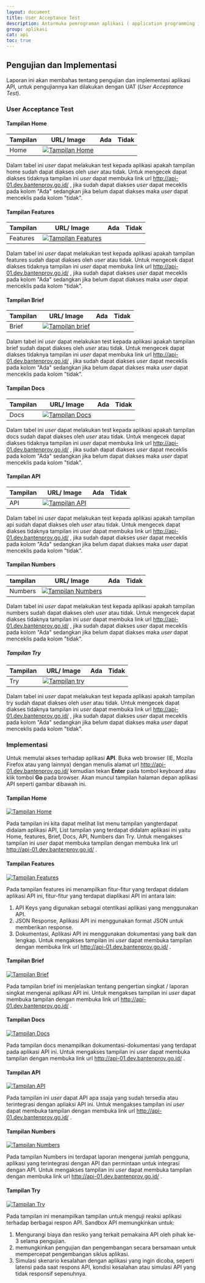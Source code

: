```yaml
---
layout: document
title: User Acceptance Test
description: Antarmuka pemrograman aplikasi ( application programming interface disingkat API) adalah sekumpulan perintah, fungsi, serta protokol yang dapat digunakan oleh programmer saat membangun perangkat lunak untuk sistem operasi tertentu. API memungkinkan programmer untuk menggunakan fungsi standar untuk berinteraksi dengan sistem operasi.
group: aplikasi
cat: api
toc: true
---
```


## Pengujian dan Implementasi
Laporan ini akan membahas tentang pengujian dan implementasi aplikasi API, untuk pengujiannya kan dilakukan dengan UAT (*User Acceptance Test*).

### User Acceptance Test

#### Tampilan Home
| Tampilan | URL/ Image                               | Ada  | Tidak |
| --------- | ---------------------------------------- | ---- | ----- |
| Home   | [![Tampilan Home](/document/aplikasi/api/images/implementasi/api-home.png)](http://api-01.dev.bantenprov.go.id/) |      |       |

Dalam tabel ini *user* dapat melakukan test kepada aplikasi apakah tampilan home sudah dapat diakses oleh *user* atau tidak. Untuk mengecek dapat diakses tidaknya tampilan ini *user* dapat membuka link url http://api-01.dev.bantenprov.go.id/ , jika sudah dapat diakses *user* dapat meceklis pada kolom "Ada" sedangkan jika belum dapat diakses maka *user* dapat menceklis pada kolom "tidak".

#### Tampilan Features
| Tampilan             | URL/ Image                               | Ada  | Tidak |
| ------------------------ | ---------------------------------------- | ---- | ----- |
| Features | [![Tampilan Features](/document/aplikasi/api/images/implementasi/api-features.png)](http://api-01.dev.bantenprov.go.id/) |      |       |

Dalam tabel ini *user* dapat melakukan test kepada aplikasi apakah tampilan features sudah dapat diakses oleh *user* atau tidak. Untuk mengecek dapat diakses tidaknya tampilan ini *user* dapat membuka link url http://api-01.dev.bantenprov.go.id/ , jika sudah dapat diakses *user* dapat meceklis pada kolom "Ada" sedangkan jika belum dapat diakses maka *user* dapat menceklis pada kolom "tidak".

#### Tampilan Brief
| Tampilan                | URL/ Image                               | Ada  | Tidak |
| ------------------------- | ---------------------------------------- | ---- | ----- |
| Brief | [![Tampilan brief](/document/aplikasi/api/images/implementasi/api-bbrief.png)](http://api-01.dev.bantenprov.go.id/) |      |       |

Dalam tabel ini *user* dapat melakukan test kepada aplikasi apakah tampilan brief sudah dapat diakses oleh *user* atau tidak. Untuk mengecek dapat diakses tidaknya tampilan ini *user* dapat membuka link url http://api-01.dev.bantenprov.go.id/ , jika sudah dapat diakses *user* dapat meceklis pada kolom "Ada" sedangkan jika belum dapat diakses maka *user* dapat menceklis pada kolom "tidak".

#### Tampilan Docs
| Tampilan       | URL/ Image                               | Ada  | Tidak |
| --------------- | ---------------------------------------- | ---- | ----- |
| Docs | [![Tampilan Docs](/document/aplikasi/api/images/implementasi/api-docs.png)](http://api-01.dev.bantenprov.go.id/) |      |       |

Dalam tabel ini *user* dapat melakukan test kepada aplikasi apakah tampilan docs sudah dapat diakses oleh *user* atau tidak. Untuk mengecek dapat diakses tidaknya tampilan ini *user* dapat membuka link url http://api-01.dev.bantenprov.go.id/ , jika sudah dapat diakses *user* dapat meceklis pada kolom "Ada" sedangkan jika belum dapat diakses maka *user* dapat menceklis pada kolom "tidak".

#### Tampilan API
| Tampilan      | URL/ Image                               | Ada  | Tidak |
| --------------- | ---------------------------------------- | ---- | ----- |
| API | [![Tampilan API](/document/aplikasi/api/images/implementasi/api-api.png)](http://api-01.dev.bantenprov.go.id/) |      |       |

Dalam tabel ini *user* dapat melakukan test kepada aplikasi apakah tampilan api sudah dapat diakses oleh *user* atau tidak. Untuk mengecek dapat diakses tidaknya tampilan ini *user* dapat membuka link url http://api-01.dev.bantenprov.go.id/ , jika sudah dapat diakses *user* dapat meceklis pada kolom "Ada" sedangkan jika belum dapat diakses maka *user* dapat menceklis pada kolom "tidak".

#### Tampilan Numbers
| tampilan                 | URL/ Image                               | Ada  | Tidak |
| -------------------------- | ---------------------------------------- | ---- | ----- |
| Numbers | [![Tampilan Numbers](/document/aplikasi/api/images/implementasi/api-numbers.png)](http://api-01.dev.bantenprov.go.id/) |      |       |
Dalam tabel ini *user* dapat melakukan test kepada aplikasi apakah tampilan numbers sudah dapat diakses oleh *user* atau tidak. Untuk mengecek dapat diakses tidaknya tampilan ini *user* dapat membuka link url http://api-01.dev.bantenprov.go.id/ , jika sudah dapat diakses *user* dapat meceklis pada kolom "Ada" sedangkan jika belum dapat diakses maka *user* dapat menceklis pada kolom "tidak".

##### Tampilan Try
| Tampilan | URL/ Image                               | Ada  | Tidak |
| --------- | ---------------------------------------- | ---- | ----- |
| Try  | [![Tampilan try](/document/aplikasi/api/images/implementasi/api-try.png)](http://api-01.dev.bantenprov.go.id/) |      |       |

Dalam tabel ini *user* dapat melakukan test kepada aplikasi apakah tampilan try sudah dapat diakses oleh *user* atau tidak. Untuk mengecek dapat diakses tidaknya tampilan ini *user* dapat membuka link url http://api-01.dev.bantenprov.go.id/ , jika sudah dapat diakses *user* dapat meceklis pada kolom "Ada" sedangkan jika belum dapat diakses maka *user* dapat menceklis pada kolom "tidak".

### Implementasi

Untuk memulai akses terhadap aplikasi **API**. Buka web browser (IE, Mozila Firefox atau yang lainnya) dengan menulis alamat url http://api-01.dev.bantenprov.go.id/ kemudian tekan **Enter** pada tombol keyboard atau klik tombol **Go** pada browser. Akan muncul tampilan halaman depan aplikasi API seperti gambar dibawah ini.

#### Tampilan Home
[![Tampilan Home](/document/aplikasi/api/images/implementasi/api-home.png)](http://api-01.dev.bantenprov.go.id/)

Pada tampilan ini kita dapat melihat list menu tampilan yangterdapat didalam aplikasi API, List tampilan yang terdapat didalam aplikasi ini yaitu Home, features, Brief, Docs, API, Numbers dan Try.
Untuk mengakses tampilan ini *user* dapat membuka tampilan dengan membuka link url http://api-01.dev.bantenprov.go.id/ .

#### Tampilan Features
[![Tampilan Features](/document/aplikasi/api/images/implementasi/api-features.png)](http://api-01.dev.bantenprov.go.id/)

Pada tampilan features ini menampilkan fitur-fitur yang terdapat didalam aplikasi API ini, fitur-fitur yang terdapat diaplikasi API ini antara lain:
1. API Keys yang digunakan sebagai otentikasi aplikasi yang menggunakan API.
2. JSON Response, Aplikasi API ini menggunakan format JSON untuk memberikan response.
3. Dokumentasi, Aplikasi API ini menggunakan dokumentasi yang baik dan lengkap.
Untuk mengakses tampilan ini *user* dapat membuka tampilan dengan membuka link url http://api-01.dev.bantenprov.go.id/ .

####  Tampilan Brief
[![Tampilan Brief](/document/aplikasi/api/images/implementasi/api-brief.png)](http://api-01.dev.bantenprov.go.id/)

Pada tampilan brief ini menjelaskan tentang pengertian singkat / laporan singkat mengenai aplikasi API ini.
Untuk mengakses tampilan ini *user* dapat membuka tampilan dengan membuka link url http://api-01.dev.bantenprov.go.id/ .

#### Tampilan Docs
[![Tampilan Docs](/document/aplikasi/api/images/implementasi/api-docs.png)](http://api-01.dev.bantenprov.go.id/)

Pada tampilan docs menampilkan dokumentasi-dokumentasi yang terdapat pada aplikasi API ini.
Untuk mengakses tampilan ini *user* dapat membuka tampilan dengan membuka link url http://api-01.dev.bantenprov.go.id/ .

#### Tampilan API
[![Tampilan API](/document/aplikasi/api/images/implementasi/api-api.png)](http://api-01.dev.bantenprov.go.id/)

Pada tampilan ini *user* dapat API apa ssaja yang sudah tersedia atau terintegrasi dengan apliaksi API ini.
Untuk mengakses tampilan ini *user* dapat membuka tampilan dengan membuka link url http://api-01.dev.bantenprov.go.id/ .

#### Tampilan Numbers
[![Tampilan Numbers](/document/aplikasi/api/images/implementasi/api-numbers.png)](http://api-01.dev.bantenprov.go.id/)

Pada tampilan Numbers ini terdapat laporan mengenai jumlah pengguna, aplikasi yang terintegrasi dengan API dan permintaan untuk integrasi dengan API.
Untuk mengakses tampilan ini *user* dapat membuka tampilan dengan membuka link url http://api-01.dev.bantenprov.go.id/ .

#### Tampilan Try
[![Tampilan Try](/document/aplikasi/api/images/implementasi/api-try.png)](http://api-01.dev.bantenprov.go.id/)

Pada tampilan ini menampilkan tampilan untuk menguji reaksi aplikasi terhadap berbagai respon API.
Sandbox API memungkinkan untuk:
1. Mengurangi biaya dan resiko yang terkait pemakaina API oleh pihak ke-3 selama pengujian.
2. memungkinkan pengujian dan pengembangan secara bersamaan untuk mempercepat pengembangan siklus aplikasi.
3. Simulasi skenario kesalahan dengan aplikasi yang ingin dicoba, seperti latensi pada saat respons API, kondisi kesalahan atau simulasi API yang tidak responsif sepenuhnya.